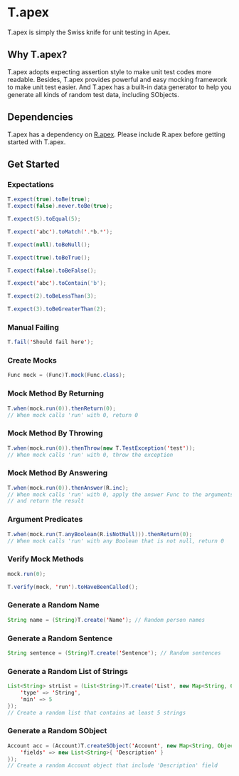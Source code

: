 # T.apex
T.apex is simply the Swiss knife for unit testing in Apex.

## Why T.apex?
T.apex adopts expecting assertion style to make unit test codes more readable. Besides, T.apex provides powerful and easy mocking framework to make unit test easier. And T.apex has a built-in data generator to help you generate all kinds of random test data, including SObjects.

## Dependencies
T.apex has a dependency on [R.apex](https://github.com/Click-to-Cloud/R.apex). Please include R.apex before getting started with T.apex.

## Get Started

### Expectations

```java
T.expect(true).toBe(true);
T.expect(false).never.toBe(true);
```

```java
T.expect(5).toEqual(5);
```

```java
T.expect('abc').toMatch('.*b.*');
```

```java
T.expect(null).toBeNull();
```

```java
T.expect(true).toBeTrue();
```

```java
T.expect(false).toBeFalse();
```

```java
T.expect('abc').toContain('b');
```

```java
T.expect(2).toBeLessThan(3);
```

```java
T.expect(3).toBeGreaterThan(2);
```

### Manual Failing
```java
T.fail('Should fail here');
```

### Create Mocks
```java
Func mock = (Func)T.mock(Func.class);
```

### Mock Method By Returning
```java
T.when(mock.run(0)).thenReturn(0);
// When mock calls 'run' with 0, return 0
```

### Mock Method By Throwing
```java
T.when(mock.run(0)).thenThrow(new T.TestException('test'));
// When mock calls 'run' with 0, throw the exception
```

### Mock Method By Answering
```java
T.when(mock.run(0)).thenAnswer(R.inc);
// When mock calls 'run' with 0, apply the answer Func to the arguments
// and return the result
```

### Argument Predicates
```java
T.when(mock.run(T.anyBoolean(R.isNotNull))).thenReturn(0);
// When mock calls 'run' with any Boolean that is not null, return 0
```

### Verify Mock Methods
```java
mock.run(0);

T.verify(mock, 'run').toHaveBeenCalled();
```

### Generate a Random Name
```java
String name = (String)T.create('Name'); // Random person names
```

### Generate a Random Sentence
```java
String sentence = (String)T.create('Sentence'); // Random sentences
```

### Generate a Random List of Strings
```java
List<String> strList = (List<String>)T.create('List', new Map<String, Object>{
    'type' => 'String',
    'min' => 5
});
// Create a random list that contains at least 5 strings
```

### Generate a Random SObject
```java
Account acc = (Account)T.createSObject('Account', new Map<String, Object>{
    'fields' => new List<String>{ 'Description' }
});
// Create a random Account object that include 'Description' field
```
